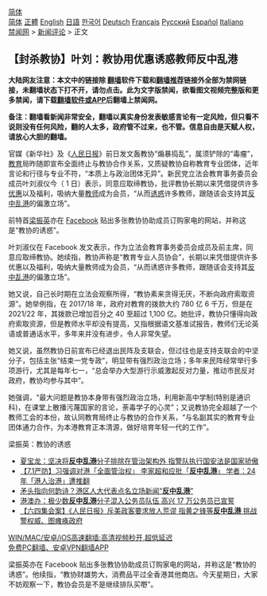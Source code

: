  <!-- 面包屑导航 --> <div class="breadcrumb"><!-- GTranslate: https://gtranslate.io/ -->  <div class="switcher notranslate">  <div class="selected">  <a href="#" onclick="return false;"> 简体</a>  </div>  <div class="option">  <a href="https://www.bannedbook.org" onclick="doGTranslate('zh-CN|zh-CN');jQuery('div.switcher div.selected a').html(jQuery(this).html());return false;" title="简体中文" class="nturl selected"> 简体</a>  <a href="https://www.bannedbook.org/zh-tw/" onclick="doGTranslate('zh-CN|zh-TW');jQuery('div.switcher div.selected a').html(jQuery(this).html());return false;" title="繁體中文" class="nturl"> 正體</a>  <a href="https://www.bannedbook.org/en/" onclick="doGTranslate('zh-CN|en');jQuery('div.switcher div.selected a').html(jQuery(this).html());return false;" title="English" class="nturl"> English</a>  <a href="https://www.bannedbook.org/ja/" onclick="doGTranslate('zh-CN|ja');jQuery('div.switcher div.selected a').html(jQuery(this).html());return false;" title="日本語" class="nturl"> 日語</a>  <a href="https://www.bannedbook.org/ko/" onclick="doGTranslate('zh-CN|ko');jQuery('div.switcher div.selected a').html(jQuery(this).html());return false;" title="한국어" class="nturl"> 한국어</a>  <a href="https://www.bannedbook.org/de/" onclick="doGTranslate('zh-CN|de');jQuery('div.switcher div.selected a').html(jQuery(this).html());return false;" title="Deutsch" class="nturl"> Deutsch</a>  <a href="https://www.bannedbook.org/fr/" onclick="doGTranslate('zh-CN|fr');jQuery('div.switcher div.selected a').html(jQuery(this).html());return false;" title="Français" class="nturl"> Français</a>  <a href="https://www.bannedbook.org/ru/" onclick="doGTranslate('zh-CN|ru');jQuery('div.switcher div.selected a').html(jQuery(this).html());return false;" title="Русский" class="nturl"> Русский</a>  <a href="https://www.bannedbook.org/es/" onclick="doGTranslate('zh-CN|es');jQuery('div.switcher div.selected a').html(jQuery(this).html());return false;" title="Español" class="nturl"> Español</a>  <a href="https://www.bannedbook.org/it/" onclick="doGTranslate('zh-CN|it');jQuery('div.switcher div.selected a').html(jQuery(this).html());return false;" title="Italiano" class="nturl"> Italiano</a>  </div>  </div>      <div class='breadcrumb-sub'><!-- Breadcrumb NavXT 6.3.0 --> <a href="https://www.bannedbook.org/" class="home">禁闻网</a> &gt; <a href="https://www.bannedbook.org/bnews/comments/" class="category">新闻评论</a> &gt; 正文</div></div><h2>【封杀教协】叶刘：教协用优惠诱惑教师反中乱港</h2> <p class="notice"><b>大陆网友注意：本文中的链接除 <a href="https://github.com/bannedbook/fanqiang" >翻墙</a>软件下载和<a href="https://github.com/killgcd/justmysocks/blob/master/README.md">翻墙推荐</a>链接外全部为禁网链接，未翻墙状态下打不开，请勿点击。此为文字版禁闻，欲看图文视频完整版和更多禁闻，请下载<a href="https://github.com/bannedbook/fanqiang">翻墙软件或APP</a>后翻墙上禁闻网。</p><p>备注：翻墙看新闻非常安全，翻墙以真实身份发表敏感言论有一定风险，但只看不说则没有任何风险，翻的人太多，政府管不过来，也不管。信息自由是天赋人权，请放心大胆的翻墙。</b></p>  <div class="entry">  <p>官媒《新华社》及《<span class='wp_keywordlink'><a href="https://www.bannedbook.org/forum2/topic109.html" title="透视人民日报" target="_blank">人民日报</a></span>》前日发文轰教协“煽暴捣乱”，属须铲除的“毒瘤”，<a href="https://www.bannedbook.org/bnews/tag/%e6%95%99%e8%82%b2/" class="st_tag internal_tag" rel="tag" title="标签 教育 下的日志">教育</a>局昨随即宣布全面终止与教协合作关系，又质疑教协自称教育专业团体，近年言论和行径与专业不符，“本质上与政治团体无异”。新民党立法会教育事务委员会成员叶刘淑仪今（ 1 日）表示，同意应取缔教协，批评教协长期以来凭借提供许多<a href="https://www.bannedbook.org/bnews/tag/%E4%BC%98%E6%83%A0/" class="st_tag internal_tag" rel="tag" title="标签 优惠 下的日志">优惠</a>以及福利，吸纳大量<a href="https://www.bannedbook.org/bnews/tag/%e6%95%99%e5%b8%88/" class="st_tag internal_tag" rel="tag" title="标签 教师 下的日志">教师</a>成为会员，“从而<a href="https://www.bannedbook.org/bnews/tag/%E8%AF%B1%E6%83%91/" class="st_tag internal_tag" rel="tag" title="标签 诱惑 下的日志">诱惑</a>许多教师，跟随该会支持其<a href="https://www.bannedbook.org/bnews/tag/%E5%8F%8D%E4%B8%AD/" class="st_tag internal_tag" rel="tag" title="标签 反中 下的日志">反中</a><a href="https://www.bannedbook.org/bnews/tag/%E4%B9%B1%E6%B8%AF/" class="st_tag internal_tag" rel="tag" title="标签 乱港 下的日志">乱港</a>的偏激立场”。</p> <p>前特首<a href="https://www.bannedbook.org/bnews/tag/%e6%a2%81%e6%8c%af%e8%8b%b1/" class="st_tag internal_tag" rel="tag" title="标签 梁振英 下的日志">梁振英</a>亦在 <a href="https://www.bannedbook.org/bnews/tag/facebook/" class="st_tag internal_tag" rel="tag" title="标签 Facebook 下的日志">Facebook</a> 贴出多张教协协助成员订购家电的网站，并称这是“教协的诱惑”。</p>  <p>叶刘淑仪在 Facebook 发文表示，作为立法会教育事务委员会成员及前主席，同意应取缔教协。她续指，教协声称是“教育专业人员协会”，长期以来凭借提供许多优惠以及福利，吸纳大量教师成为会员，“从而诱惑许多教师，跟随该会支持其<a href="https://www.bannedbook.org/bnews/tag/%e5%8f%8d%e4%b8%ad%e4%b9%b1%e6%b8%af/" class="st_tag internal_tag" rel="tag" title="标签 反中乱港 下的日志">反中乱港</a>的偏激立场”。</p> <p>她又说，自己长时期在立法会观察所得，“教协素来贪得无厌，不断向政府索取资源”。她举例指，在 2017/18 年，政府对教育的拨款大约 780 亿 6 千万，但是在 2021/22 年，其拨款已增加百分之 40 至超过 1,100 亿。她批评，教协只懂得向政府索取资源，但是教师水平却没有提高，又指根据语文基准试报告，教师们无论英语或普通话水平，多年来并没有进步，令人非常失望。</p>  <p>她又说，虽然教协日前宣布已经退出民阵及支联会，但过往也是支持支联会的中坚分子，包括主张“结束一党专政”，明显带有强烈政治立场；多年来民阵经常举行多项游行，尤其是每年七一，“总会举办大型游行示威激起反对力量，推动市民反对政府，教协均参与其中”。</p> <p>她强调，“最大问题是教协本身带有强烈政治立场，利用新高中学制(特别是通识科)，在课堂上散播污蔑国家的言论，荼毒学子的心灵”；又说教协完全超越了一个教师工会的本份，故认同教育局终止与教协的合作关系，“与名副其实的教育专业团体通力合作，为本港教育正本清源，做好培育年轻一代的工作”。</p>  <p>梁振英：教协的诱惑</p> <ul class='op-related-articles' title='相关阅读'> <li><a href='https://www.bannedbook.org/bnews/comments/20210716/1588457.html' target='_blank'>夏宝龙：坚决将<b>反中乱港</b>分子排除在管治架构外 指警队执行国安法是国家骄傲</a></li> <li><a href='https://www.bannedbook.org/bnews/headline/20210701/1578330.html' target='_blank'>【7.1严防】习强调对港「全面管治权」 李家超和应批「<b>反中乱港</b>」 学者：24年「港人治港」遭推翻</a></li> <li><a href='https://www.bannedbook.org/bnews/comments/20210624/1572997.html' target='_blank'>矛头指向何韵诗？港区人大代表点名立场新闻“<b>反中乱港</b>”</a></li> <li><a href='https://www.bannedbook.org/bnews/comments/20210517/1548046.html' target='_blank'>港澳办：极少数<b>反中乱港</b>分子混入公务员队伍 高兴 17 万公务员已宣誓</a></li> <li><a href='https://www.bannedbook.org/bnews/comments/20210509/1542793.html' target='_blank'>【六四集会案】《人民日报》斥美政客要求放人荒谬 指黄之锋等<b>反中乱港</b> 挑战警权威、图瘫痪政府</a></li> </ul> <p class="texttj"> <a href="https://github.com/bannedbook/fanqiang/wiki/V2ray%E6%9C%BA%E5%9C%BA" target="_blank">WIN/MAC/安卓/iOS高速翻墙:高清视频秒开,超低延迟</a><br/> <a href="https://github.com/bannedbook/fanqiang/wiki/%E7%A6%81%E9%97%BB%E7%BD%91%E5%AE%89%E5%8D%93%E7%BF%BB%E5%A2%99%E6%96%B0%E9%97%BBAPP" target="_blank">免费PC翻墙、安卓VPN翻墙APP</a></p> <p>梁振英亦在 Facebook 贴出多张教协协助成员订购家电的网站，并称这是“教协的诱惑”。他续指，“教协财雄势大，消费品平过全香港其他商店。今天星期日，大家不妨观察一下，教协会员是不是继续排队买嘢”。</p><a name='sharetosocial'></a>  <div style="margin-bottom:5px;padding-bottom:5px;clear:both"> <div id="archive-pix-1" class="banner-ads"> <!-- AuctionX Display platform tag START --> <div id="26318x728x90x621x_ADSLOT2" clicktrack="%%CLICK_URL_ESC%%"></div> <!-- AuctionX Display platform tag END --> </div> <div id="archive-pix-2" class="banner-ads"> <!-- AuctionX Display platform tag START --> <div id="26315x300x250x621x_ADSLOT2" clicktrack="%%CLICK_URL_ESC%%"></div> <!-- AuctionX Display platform tag END --> </div> </div>  <div id="archive-pix-1" class="banner-ads"> <!-- AuctionX Display platform tag START --> <div id="26318x728x90x621x_ADSLOT3" clicktrack="%%CLICK_URL_ESC%%"></div> <!-- AuctionX Display platform tag END --> </div> </div><!--END ENTRY--> 